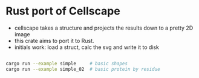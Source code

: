 # Rust port of Cellscape

- cellscape takes  a structure and projects the results down to a pretty 2D image
- this crate aims to port it to Rust.
- initials work: load a struct, calc the svg and write it to disk


```sh

cargo run --example simple     # basic shapes
cargo run --example simple_02  # basic protein by residue
```
